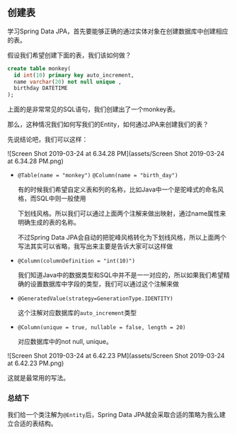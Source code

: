 ## 创建表

学习Spring Data JPA，首先要能够正确的通过实体对象在创建数据库中创建相应的表。



假设我们希望创建下面的表，我们该如何做？

```sql
create table monkey(
  id int(10) primary key auto_increment,
  name varchar(20) not null unique ,
  birthday DATETIME
);
```

上面的是非常常见的SQL语句，我们创建出了一个monkey表。

那么，这种情况我们如何写我们的Entity，如何通过JPA来创建我们的表？

先说结论吧，我们可以这样：

![Screen Shot 2019-03-24 at 6.34.28 PM](assets/Screen Shot 2019-03-24 at 6.34.28 PM.png)

- `@Table(name = "monkey")` `@Column(name = "birth_day")`

  有的时候我们希望自定义表和列的名称，比如Java中一个是驼峰式的命名风格，而SQL中则一般使用

  下划线风格。所以我们可以通过上面两个注解来做出映射，通过name属性来明确生成的表的名称。

  不过Spring Data JPA会自动的把驼峰风格转化为下划线风格，所以上面两个写法其实可以省略，我写出来主要是告诉大家可以这样做

- `@Column(columnDefinition = "int(10)")`

  我们知道Java中的数据类型和SQL中并不是一一对应的，所以如果我们希望精确的设置数据库中字段的类型，我们可以通过这个注解来做

- `@GeneratedValue(strategy=GenerationType.IDENTITY)`

  这个注解对应数据库的`auto_increment`类型

- `@Column(unique = true, nullable = false, length = 20)`

  对应数据库中的not null, unique。

![Screen Shot 2019-03-24 at 6.42.23 PM](assets/Screen Shot 2019-03-24 at 6.42.23 PM.png)

这就是最常用的写法。



### 总结下

我们给一个类注解为`@Entity`后，Spring Data JPA就会采取合适的策略为我么建立合适的表结构。

